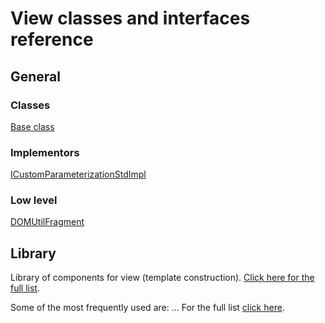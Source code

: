 # View classes and interfaces reference

## General

### Classes

[Base class](ViewClasses/Base.md)

### Implementors

[ICustomParameterizationStdImpl](ViewClasses/ICustomParameterizationStdImpl.md)

### Low level

[DOMUtilFragment](ViewClasses/DOMUtilFragment.md)

## Library

Library of components for view (template construction). [Click here for the full list](ViewClasses/lib/lib.md).

Some of the most frequently used are: ...
For the full list [click here](ViewClasses/lib/lib.md).

